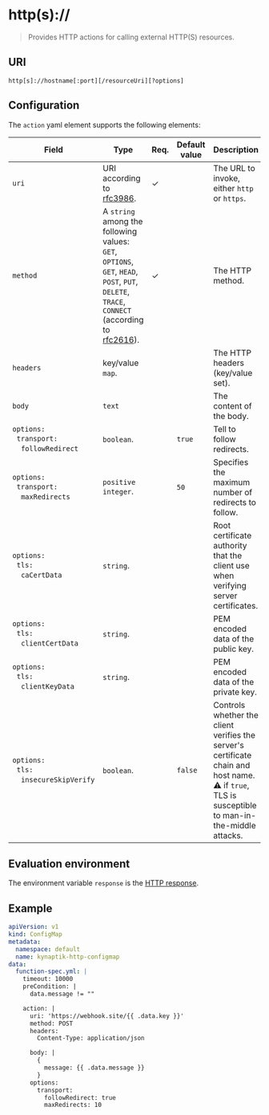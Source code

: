 # http(s)://

> Provides HTTP actions for calling external HTTP(S) resources.

## URI

`http[s]://hostname[:port][/resourceUri][?options]`

## Configuration

The `action` yaml element supports the following elements: 

| Field | Type | Req. | Default value | Description |
|--------------------------|-------------------------------------------------------------------------------------------------------------------------------------------------------------------------------------|----------|---------------|----------------------------------------------------------------------------|
| `uri` | URI according to [rfc3986](https://www.ietf.org/rfc/rfc3986.txt). | ✓ |  | The URL to invoke, either `http` or `https`. |
| `method` | A `string` among the following values: `GET`, `OPTIONS`, `GET`, `HEAD`, `POST`, `PUT`, `DELETE`, `TRACE`, `CONNECT` (according to [rfc2616](https://www.ietf.org/rfc/rfc2616.txt)). | ✓ |  | The HTTP method. |
| `headers` | key/value `map`. |  |  | The HTTP headers (key/value set). |
| `body` | `text` |  |  | The content of the body. |
| `options:`<br/>&nbsp;&nbsp;`transport:`<br/>&nbsp;&nbsp;&nbsp;&nbsp;`followRedirect` | `boolean`. |  | `true` | Tell to follow redirects. |
| `options:`<br/>&nbsp;&nbsp;`transport:`<br/>&nbsp;&nbsp;&nbsp;&nbsp;`maxRedirects` | `positive integer`. |  | `50` | Specifies the maximum number of redirects to follow. |
| `options:`<br/>&nbsp;&nbsp;`tls:`<br/>&nbsp;&nbsp;&nbsp;&nbsp;`caCertData` | `string`. |  |  | Root certificate authority that the client use when verifying server certificates. |
| `options:`<br/>&nbsp;&nbsp;`tls:`<br/>&nbsp;&nbsp;&nbsp;&nbsp;`clientCertData` | `string`. |  |  | PEM encoded data of the public key. |
| `options:`<br/>&nbsp;&nbsp;`tls:`<br/>&nbsp;&nbsp;&nbsp;&nbsp;`clientKeyData` | `string`. |  |  | PEM encoded data of the private key. |
| `options:`<br/>&nbsp;&nbsp;`tls:`<br/>&nbsp;&nbsp;&nbsp;&nbsp;`insecureSkipVerify` | `boolean`. |  | `false` | Controls whether the client verifies the server's certificate chain and host name. :warning: if `true`, TLS is susceptible to man-in-the-middle attacks. |

## Evaluation environment

The environment variable `response` is the [HTTP response](https://golang.org/pkg/net/http/#Response). 

## Example

```yaml
apiVersion: v1
kind: ConfigMap
metadata:
  namespace: default
  name: kynaptik-http-configmap
data:
  function-spec.yml: |
    timeout: 10000
    preCondition: |
      data.message != ""

    action: |
      uri: 'https://webhook.site/{{ .data.key }}'
      method: POST
      headers:
        Content-Type: application/json

      body: |
        {
          message: {{ .data.message }}
        }
      options:
        transport:
          followRedirect: true
          maxRedirects: 10
```
